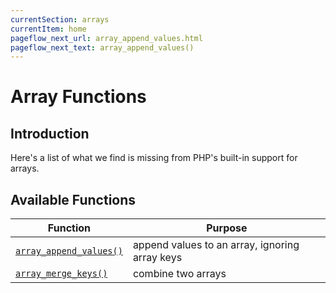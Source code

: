 ```yaml
---
currentSection: arrays
currentItem: home
pageflow_next_url: array_append_values.html
pageflow_next_text: array_append_values()
---
```


# Array Functions

## Introduction

Here's a list of what we find is missing from PHP's built-in support for arrays.

## Available Functions

Function | Purpose
---------|--------
[`array_append_values()`](array_append_values.html) | append values to an array, ignoring array keys
[`array_merge_keys()`](array_merge_keys.html) | combine two arrays

